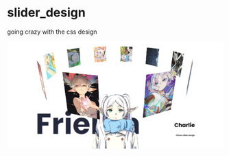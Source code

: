 # slider_design
going crazy with the css design

<p align="center">
  <a href="https://charlsz.github.io/slider_design">
    <img src="preview.png">
  </a>
</p>
